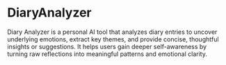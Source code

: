 # DiaryAnalyzer
Diary Analyzer is a personal AI tool that analyzes diary entries to uncover underlying emotions, extract key themes, and provide concise, thoughtful insights or suggestions. It helps users gain deeper self-awareness by turning raw reflections into meaningful patterns and emotional clarity.
